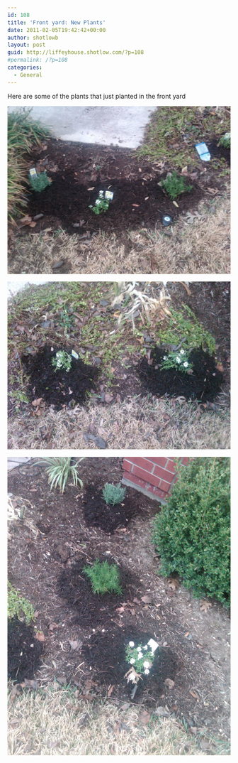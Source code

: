 ```yaml
---
id: 108
title: 'Front yard: New Plants'
date: 2011-02-05T19:42:42+00:00
author: shotlowb
layout: post
guid: http://liffeyhouse.shotlow.com/?p=108
#permalink: /?p=108
categories:
  - General
---
```

Here are some of the plants that just planted in the front yard

[<img src="vendor/img/uploads/2011/04/20110405-100705.jpg" alt="20110405-100705.jpg" class="alignnone size-full" />](vendor/img/uploads/2011/04/20110405-100705.jpg)

[<img src="vendor/img/uploads/2011/04/20110405-100720.jpg" alt="20110405-100720.jpg" class="alignnone size-full" />](vendor/img/uploads/2011/04/20110405-100720.jpg)

[<img src="vendor/img/uploads/2011/04/20110405-100750.jpg" alt="20110405-100750.jpg" class="alignnone size-full" />](vendor/img/uploads/2011/04/20110405-100750.jpg)
